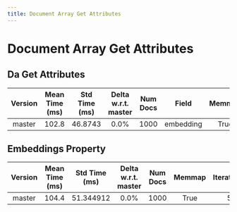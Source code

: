 ```yaml
---
title: Document Array Get Attributes
---
```

# Document Array Get Attributes

## Da Get Attributes

| Version | Mean Time (ms) | Std Time (ms) | Delta w.r.t. master | Num Docs | Field | Memmap | Iterations |
| :---: | :---: | :---: | :---: | :---: | :---: | :---: | :---: |
| master | 102.8 | 46.8743 | 0.0% | 1000 | embedding | True | 5 |
## Embeddings Property

| Version | Mean Time (ms) | Std Time (ms) | Delta w.r.t. master | Num Docs | Memmap | Iterations |
| :---: | :---: | :---: | :---: | :---: | :---: | :---: |
| master | 104.4 | 51.344912 | 0.0% | 1000 | True | 5 |
